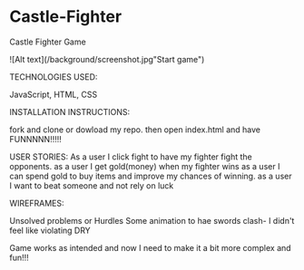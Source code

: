 # Castle-Fighter
Castle Fighter Game

![Alt text](/background/screenshot.jpg"Start game")

TECHNOLOGIES USED:

JavaScript, HTML, CSS

INSTALLATION INSTRUCTIONS:

fork and clone or dowload my repo. then open index.html and have FUNNNNN!!!!!

USER STORIES:
As a user I click fight to have my fighter fight the opponents.
as a user I get gold(money) when my fighter wins
as a user I can spend gold to buy items and improve my chances of winning.
as a user I want to beat someone and not rely on luck


WIREFRAMES:

Unsolved problems or Hurdles
Some animation to hae swords clash- I didn't feel like violating DRY

Game works as intended and now I need to make it a bit more complex and fun!!!
